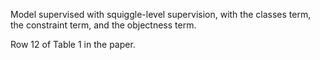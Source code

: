 Model supervised with squiggle-level supervision, with the classes term, the constraint term, and the objectness term.

Row 12 of Table 1 in the paper.
